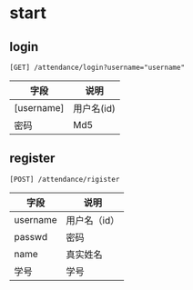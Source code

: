 # start

## login

```http
[GET] /attendance/login?username="username"
```

| 字段       | 说明       |
| ---------- | ---------- |
| [username] | 用户名(id) |
| 密码       | Md5        |

## register

```http
[POST] /attendance/rigister
```

| 字段     | 说明         |
| -------- | ------------ |
| username | 用户名（id） |
| passwd   | 密码         |
| name     | 真实姓名     |
| 学号     | 学号         |

